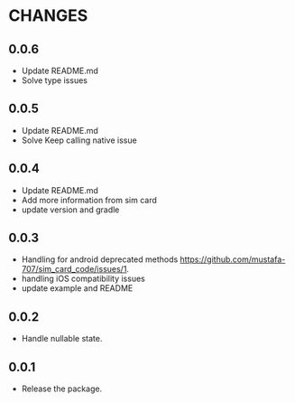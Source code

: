 # CHANGES

## 0.0.6

- Update README.md
- Solve type issues

## 0.0.5

- Update README.md
- Solve Keep calling native issue

## 0.0.4

- Update README.md
- Add more information from sim card
- update version and gradle

## 0.0.3

- Handling for android deprecated methods <https://github.com/mustafa-707/sim_card_code/issues/1>.
- handling iOS compatibility issues
- update example and README

## 0.0.2

- Handle nullable state.

## 0.0.1

- Release the package.
